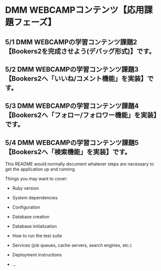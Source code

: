 # DMM WEBCAMPコンテンツ【応用課題フェーズ】
## 5/1 DMM WEBCAMPの学習コンテンツ課題2【Bookers2を完成させよう(デバッグ形式)】です。
## 5/2 DMM WEBCAMPの学習コンテンツ課題3【Bookers2へ「いいね/コメント機能」を実装】です。
## 5/3 DMM WEBCAMPの学習コンテンツ課題4【Bookers2へ「フォロー/フォロワー機能」を実装】です。
## 5/4 DMM WEBCAMPの学習コンテンツ課題5【Bookers2へ「検索機能」を実装】です。

This README would normally document whatever steps are necessary to get the
application up and running.

Things you may want to cover:

* Ruby version

* System dependencies

* Configuration

* Database creation

* Database initialization

* How to run the test suite

* Services (job queues, cache servers, search engines, etc.)

* Deployment instructions

* ...
